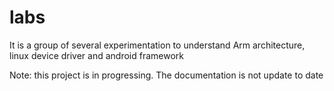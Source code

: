 # labs
It is a group of several experimentation to understand Arm architecture, linux device driver and android framework

Note: this project is in progressing. The documentation is not update to date

